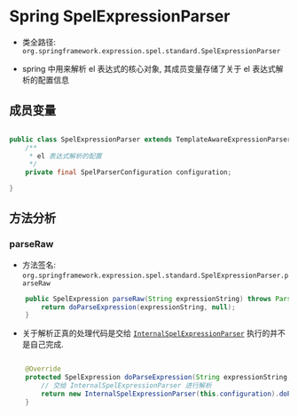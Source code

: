 # Spring SpelExpressionParser
- 类全路径: `org.springframework.expression.spel.standard.SpelExpressionParser`

- spring 中用来解析 el 表达式的核心对象, 其成员变量存储了关于 el 表达式解析的配置信息


## 成员变量

```java

public class SpelExpressionParser extends TemplateAwareExpressionParser {
    /**
     * el 表达式解析的配置
     */
    private final SpelParserConfiguration configuration;

}
```


## 方法分析

### parseRaw 
- 方法签名: `org.springframework.expression.spel.standard.SpelExpressionParser.parseRaw`    


```java
	public SpelExpression parseRaw(String expressionString) throws ParseException {
		return doParseExpression(expressionString, null);
	}

```

- 关于解析正真的处理代码是交给 [`InternalSpelExpressionParser`](Spring-InternalSpelExpressionParser.md) 执行的并不是自己完成. 

```java

	@Override
	protected SpelExpression doParseExpression(String expressionString, @Nullable ParserContext context) throws ParseException {
		// 交给 InternalSpelExpressionParser 进行解析
		return new InternalSpelExpressionParser(this.configuration).doParseExpression(expressionString, context);
	}
```